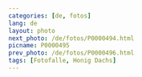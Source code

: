 ```yaml
---
categories: [de, fotos]
lang: de
layout: photo
next_photo: /de/fotos/P0000494.html
picname: P0000495
prev_photo: /de/fotos/P0000496.html
tags: [Fotofalle, Honig Dachs]
---
```

